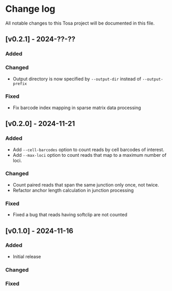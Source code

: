 # Change log

All notable changes to this Tosa project will be documented in this file.

## [v0.2.1] - 2024-??-??

### Added

### Changed

- Output directory is now specified by `--output-dir` instead of `--output-prefix`

### Fixed

- Fix barcode index mapping in sparse matrix data processing

## [v0.2.0] - 2024-11-21

### Added

- Add `--cell-barcodes` option to count reads by cell barcodes of interest.
- Add `--max-loci` option to count reads that map to a maximum number of loci.

### Changed

- Count paired reads that span the same junction only once, not twice.
- Refactor anchor length calculation in junction processing

### Fixed

- Fixed a bug that reads having softclip are not counted

## [v0.1.0] - 2024-11-16

### Added

- Initial release

### Changed

### Fixed
